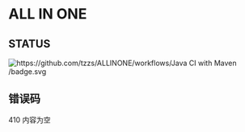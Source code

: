 # ALL IN ONE

## STATUS

![https://github.com/tzzs/ALLINONE/workflows/Java CI with Maven
/badge.svg](https://github.com/tzzs/ALLINONE/workflows/Java%20CI%20with%20Maven/badge.svg)

## 错误码
410 内容为空
